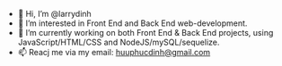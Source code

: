 - 👋 Hi, I’m @larrydinh
- 👀 I’m interested in Front End and Back End web-development. 
- 🌱 I’m currently working on both Front End & Back End projects, using JavaScript/HTML/CSS and NodeJS/mySQL/sequelize.
- 📫 Reacj me via my email: huuphucdinh@gmail.com

<!---
larrydinh/larrydinh is a ✨ special ✨ repository because its `README.md` (this file) appears on your GitHub profile.
You can click the Preview link to take a look at your changes.
--->
